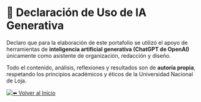# 🤖 Declaración de Uso de IA Generativa

Declaro que para la elaboración de este portafolio se utilizó el apoyo de herramientas de **inteligencia artificial generativa (ChatGPT de OpenAI)** únicamente como asistente de organización, redacción y diseño.  

Todo el contenido, análisis, reflexiones y resultados son de **autoría propia**, respetando los principios académicos y éticos de la Universidad Nacional de Loja.

<div align="left">

[![⬅️ Volver al Inicio](https://img.shields.io/badge/⬅️_Volver_al_Inicio-blue?style=for-the-badge)](../README.md)

</div>
